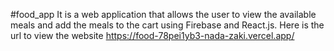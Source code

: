 #food_app
It is a web application that allows the user to view the available meals and 
add the meals to the cart using Firebase and React.js.
Here is the url to view the website https://food-78pei1yb3-nada-zaki.vercel.app/
